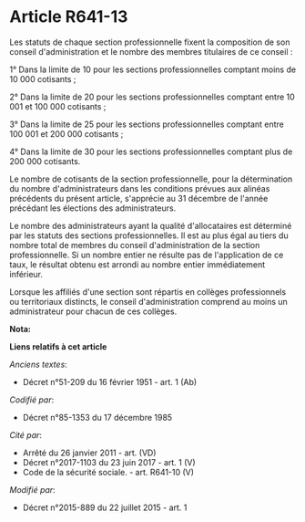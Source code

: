 # Article R641-13

Les statuts de chaque section professionnelle fixent la composition de son conseil d'administration et le nombre des membres
titulaires de ce conseil : 

1° Dans la limite de 10 pour les sections professionnelles comptant moins de 10 000 cotisants ; 

2° Dans la limite de 20 pour les sections professionnelles comptant entre 10 001 et 100 000 cotisants ; 

3° Dans la limite de 25 pour les sections professionnelles comptant entre 100 001 et 200 000 cotisants ; 

4° Dans la limite de 30 pour les sections professionnelles comptant plus de 200 000 cotisants. 

Le nombre de cotisants de la section professionnelle, pour la détermination du nombre d'administrateurs dans les conditions
prévues aux alinéas précédents du présent article, s'apprécie au 31 décembre de l'année précédant les élections des
administrateurs. 

Le nombre des administrateurs ayant la qualité d'allocataires est déterminé par les statuts des sections professionnelles. Il
est au plus égal au tiers du nombre total de membres du conseil d'administration de la section professionnelle. Si un nombre
entier ne résulte pas de l'application de ce taux, le résultat obtenu est arrondi au nombre entier immédiatement inférieur. 

Lorsque les affiliés d'une section sont répartis en collèges professionnels ou territoriaux distincts, le conseil
d'administration comprend au moins un administrateur pour chacun de ces collèges.

**Nota:**



**Liens relatifs à cet article**

_Anciens textes_:

  - Décret n°51-209 du 16 février 1951 - art. 1 (Ab)

_Codifié par_:

  - Décret n°85-1353 du 17 décembre 1985

_Cité par_:

  - Arrêté du 26 janvier 2011 - art. (VD)
  - Décret n°2017-1103 du 23 juin 2017 - art. 1 (V)
  - Code de la sécurité sociale. - art. R641-10 (V)

_Modifié par_:

  - Décret n°2015-889 du 22 juillet 2015 - art. 1
